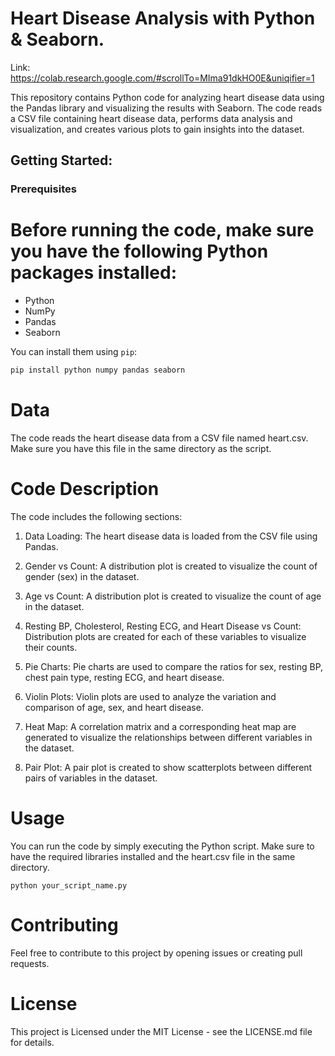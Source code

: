 # Heart Disease Analysis with Python & Seaborn.

Link: https://colab.research.google.com/#scrollTo=MIma91dkHO0E&uniqifier=1

This repository contains Python code for analyzing heart disease data using the Pandas library and visualizing the results with Seaborn. The code reads a CSV file containing heart disease data, performs data analysis and visualization, and creates various plots to gain insights into the dataset.

## Getting Started:

### Prerequisites

# Before running the code, make sure you have the following Python packages installed:

- Python
- NumPy
- Pandas
- Seaborn

You can install them using `pip`:

```bash
pip install python numpy pandas seaborn
```
# Data
The code reads the heart disease data from a CSV file named heart.csv. Make sure you have this file in the same directory as the script.

# Code Description
The code includes the following sections:

1. Data Loading: The heart disease data is loaded from the CSV file using Pandas.

2. Gender vs Count: A distribution plot is created to visualize the count of gender (sex) in the dataset.

3. Age vs Count: A distribution plot is created to visualize the count of age in the dataset.

4. Resting BP, Cholesterol, Resting ECG, and Heart Disease vs Count: Distribution plots are created for each of these variables to visualize their counts.

5. Pie Charts: Pie charts are used to compare the ratios for sex, resting BP, chest pain type, resting ECG, and heart disease.

6. Violin Plots: Violin plots are used to analyze the variation and comparison of age, sex, and heart disease.

7. Heat Map: A correlation matrix and a corresponding heat map are generated to visualize the relationships between different variables in the dataset.

8. Pair Plot: A pair plot is created to show scatterplots between different pairs of variables in the dataset.

# Usage
You can run the code by simply executing the Python script. Make sure to have the required libraries installed and the heart.csv file in the same directory.

```
python your_script_name.py
```
# Contributing
Feel free to contribute to this project by opening issues or creating pull requests.

# License
This project is Licensed under the MIT License - see the LICENSE.md file for details.
